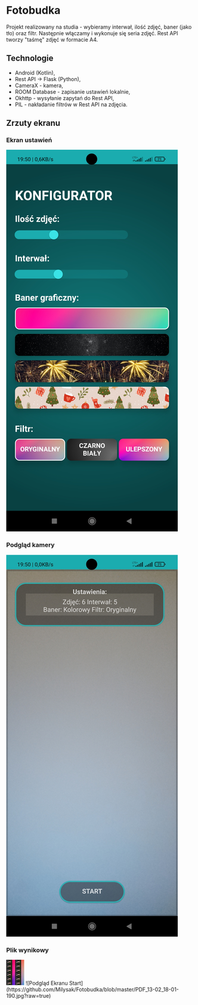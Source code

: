 
# Fotobudka

Projekt realizowany na studia - wybieramy interwał, ilość zdjęć, baner (jako tło) oraz filtr. Następnie włączamy i wykonuje się seria zdjęć. Rest API tworzy "taśmę" zdjęć w formacie A4.


## Technologie

- Android (Kotlin),
- Rest API -> Flask (Python),
- CameraX - kamera,
- ROOM Database - zapisanie ustawień lokalnie,
- Okhttp - wysyłanie zapytań do Rest API,
- PIL - nakładanie filtrów w Rest API na zdjęcia.


## Zrzuty ekranu

### Ekran ustawień
![Ustawienia](https://github.com/Milysak/Fotobudka/blob/master/Screenshot_2023-02-13-19-50-31-154_com.example.fotobudka.jpg?raw=true)

### Podgląd kamery
![Podgląd Ekranu Start](https://github.com/Milysak/Fotobudka/blob/master/IMG_20230213_195058.jpg?raw=true)

### Plik wynikowy
<img src="https://github.com/Milysak/Fotobudka/blob/master/PDF_13-02_18-01-190.jpg?raw=true" width="48">
![Podgląd Ekranu Start](https://github.com/Milysak/Fotobudka/blob/master/PDF_13-02_18-01-190.jpg?raw=true)

